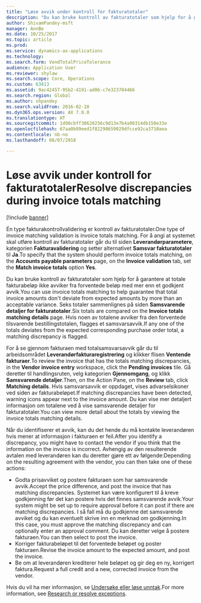 ```yaml
---
title: "Løse avvik under kontroll for fakturatotaler"
description: "Du kan bruke kontroll av fakturatotaler som hjelp for å garantere at totale fakturabeløp ikke avviker fra forventede beløp med mer enn et godkjent avvik."
author: ShivamPandey-msft
manager: AnnBe
ms.date: 10/25/2017
ms.topic: article
ms.prod: 
ms.service: dynamics-ax-applications
ms.technology: 
ms.search.form: VendTotalPriceTolerance
audience: Application User
ms.reviewer: shylaw
ms.search.scope: Core, Operations
ms.custom: 63413
ms.assetid: 9ac42457-95b2-4191-ad06-c7e323704466
ms.search.region: Global
ms.author: shpandey
ms.search.validFrom: 2016-02-28
ms.dyn365.ops.version: AX 7.0.0
ms.translationtype: HT
ms.sourcegitcommit: 1d98cbff30620256c9d13e7b4a90314db150e33e
ms.openlocfilehash: 67aa0b89eed1f82290659029dfcce92ca3710aea
ms.contentlocale: nb-no
ms.lasthandoff: 08/07/2018

---
```


# <a name="resolve-discrepancies-during-invoice-totals-matching"></a><span data-ttu-id="4d268-103">Løse avvik under kontroll for fakturatotaler</span><span class="sxs-lookup"><span data-stu-id="4d268-103">Resolve discrepancies during invoice totals matching</span></span>

[!include [banner](../includes/banner.md)]

<span data-ttu-id="4d268-104">Én type fakturakontrollvalidering er kontroll av fakturatotaler.</span><span class="sxs-lookup"><span data-stu-id="4d268-104">One type of invoice matching validation is invoice totals matching.</span></span> <span data-ttu-id="4d268-105">For å angi at systemet skal utføre kontroll av fakturatotaler går du til siden **Leverandørparametere**, kategorien **Fakturavalidering** og setter alternativet **Samsvar fakturatotaler** til **Ja**.</span><span class="sxs-lookup"><span data-stu-id="4d268-105">To specify that the system should perform invoice totals matching, on the **Accounts payable parameters** page, on the **Invoice validation** tab, set the **Match invoice totals** option **Yes**.</span></span> 

<span data-ttu-id="4d268-106">Du kan bruke kontroll av fakturatotaler som hjelp for å garantere at totale fakturabeløp ikke avviker fra forventede beløp med mer enn et godkjent avvik.</span><span class="sxs-lookup"><span data-stu-id="4d268-106">You can use invoice totals matching to help guarantee that total invoice amounts don't deviate from expected amounts by more than an acceptable variance.</span></span> <span data-ttu-id="4d268-107">Seks totaler sammenlignes på siden **Samsvarende detaljer for fakturatotaler**.</span><span class="sxs-lookup"><span data-stu-id="4d268-107">Six totals are compared on the **Invoice totals matching details** page.</span></span> <span data-ttu-id="4d268-108">Hvis noen av totalene avviker fra den forventede tilsvarende bestillingstotalen, flagges et samsvarsavvik.</span><span class="sxs-lookup"><span data-stu-id="4d268-108">If any one of the totals deviates from the expected corresponding purchase order total, a matching discrepancy is flagged.</span></span> 

<span data-ttu-id="4d268-109">For å se gjennom fakturaen med totalsamsvarsavvik går du til arbeidsområdet **Leverandørfakturaregistrering** og klikker flisen **Ventende fakturaer**.</span><span class="sxs-lookup"><span data-stu-id="4d268-109">To review the invoice that has the totals matching discrepancies, in the **Vendor invoice entry** workspace, click the **Pending invoices** tile.</span></span> <span data-ttu-id="4d268-110">Gå deretter til handlingsruten, velg kategorien **Gjennomgang**, og klikk **Samsvarende detaljer**.</span><span class="sxs-lookup"><span data-stu-id="4d268-110">Then, on the Action Pane, on the **Review** tab, click **Matching details**.</span></span> <span data-ttu-id="4d268-111">Hvis samsvarsavvik er oppdaget, vises advarselsikoner ved siden av fakturabeløpet.</span><span class="sxs-lookup"><span data-stu-id="4d268-111">If matching discrepancies have been detected, warning icons appear next to the invoice amount.</span></span> <span data-ttu-id="4d268-112">Du kan vise mer detaljert informasjon om totalene ved å vise samsvarende detaljer for fakturatotaler.</span><span class="sxs-lookup"><span data-stu-id="4d268-112">You can view more detail about the totals by viewing the invoice totals matching details.</span></span> 

<span data-ttu-id="4d268-113">Når du identifiserer et avvik, kan du det hende du må kontakte leverandøren hvis mener at informasjon i fakturaen er feil.</span><span class="sxs-lookup"><span data-stu-id="4d268-113">After you identify a discrepancy, you might have to contact the vendor if you think that the information on the invoice is incorrect.</span></span> <span data-ttu-id="4d268-114">Avhengig av den resulterende avtalen med leverandøren kan du deretter gjøre ett av følgende:</span><span class="sxs-lookup"><span data-stu-id="4d268-114">Depending on the resulting agreement with the vendor, you can then take one of these actions:</span></span>

-   <span data-ttu-id="4d268-115">Godta prisavviket og postere fakturaen som har samsvarende avvik.</span><span class="sxs-lookup"><span data-stu-id="4d268-115">Accept the price difference, and post the invoice that has matching discrepancies.</span></span> <span data-ttu-id="4d268-116">Systemet kan være konfigurert til å kreve godkjenning før det kan postere hvis det finnes samsvarende avvik.</span><span class="sxs-lookup"><span data-stu-id="4d268-116">Your system might be set up to require approval before it can post if there are matching discrepancies.</span></span> <span data-ttu-id="4d268-117">I så fall må du godkjenne det samsvarende avviket og du kan eventuelt skrive inn en merknad om godkjenning.</span><span class="sxs-lookup"><span data-stu-id="4d268-117">In this case, you must approve the matching discrepancy and can optionally enter an approval comment.</span></span> <span data-ttu-id="4d268-118">Du kan deretter velge å postere fakturaen.</span><span class="sxs-lookup"><span data-stu-id="4d268-118">You can then select to post the invoice.</span></span>
-   <span data-ttu-id="4d268-119">Korriger fakturabeløpet til det forventede beløpet og poster fakturaen.</span><span class="sxs-lookup"><span data-stu-id="4d268-119">Revise the invoice amount to the expected amount, and post the invoice.</span></span>
-   <span data-ttu-id="4d268-120">Be om at leverandøren krediterer hele beløpet og gir deg en ny, korrigert faktura.</span><span class="sxs-lookup"><span data-stu-id="4d268-120">Request a full credit and a new, corrected invoice from the vendor.</span></span>

<span data-ttu-id="4d268-121">Hvis du vil ha mer informasjon, se [Undersøke eller løse unntak](tasks/research-resolve-exceptions.md).</span><span class="sxs-lookup"><span data-stu-id="4d268-121">For more information, see [Research or resolve exceptions](tasks/research-resolve-exceptions.md).</span></span>



